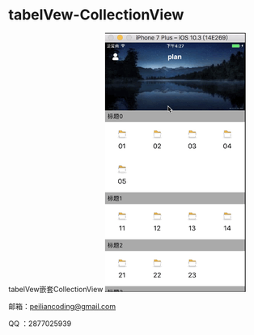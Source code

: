 # tabelVew-CollectionView
tabelVew嵌套CollectionView
![img](https://github.com/2877025939/tabelVew-CollectionView/blob/master/tabelVew%E5%B5%8C%E5%A5%97CollectionView.gif)

邮箱：peiliancoding@gmail.com

QQ ：2877025939
